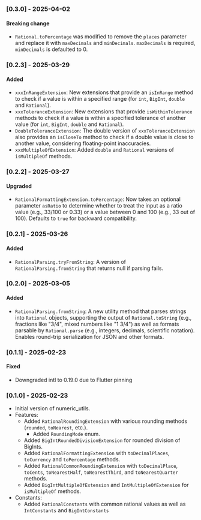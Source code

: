 ### [0.3.0] - 2025-04-02

#### Breaking change

- `Rational.toPercentage` was modified to remove the `places` parameter and replace it with `maxDecimals` 
and `minDecimals`. `maxDecimals` is required, `minDecimals` is defaulted to 0.

### [0.2.3] - 2025-03-29

#### Added

- `xxxInRangeExtension`: New extensions that provide an `isInRange` method to check if a value is within a specified 
  range (for `int`, `BigInt`, `double` and `Rational`).
- `xxxToleranceExtension`: New extensions that provide `isWithinTolerance` methods to check if a value is within a 
  specified tolerance of another value (for `int`, `BigInt`, `double` and `Rational`).
- `DoubleToleranceExtension`: The double version of `xxxToleranceExtension` also provides an `isCloseTo` method to check 
  if a double value is close to another value, considering floating-point inaccuracies.
- `xxxMultipleOfExtension`: Added `double` and `Rational` versions of `isMultipleOf` methods.

### [0.2.2] - 2025-03-27

#### Upgraded
- `RationalFormattingExtension.toPercentage`: Now takes an optional parameter `asRatio` to determine whether to 
  treat the input as a ratio value (e.g., 33/100 or 0.33) or a value between 0 and 100 (e.g., 33 out of 100).
  Defaults to `true` for backward compatibility.

### [0.2.1] - 2025-03-26

#### Added
- `RationalParsing.tryFromString`: A version of `RationalParsing.fromString` that returns null if parsing fails.

### [0.2.0] - 2025-03-05

#### Added
- `RationalParsing.fromString`: A new utility method that parses strings into `Rational` objects, supporting the 
  output of `Rational.toString` (e.g., fractions like "3/4", mixed numbers like "1 3/4") as well as formats parsable
  by `Rational.parse` (e.g., integers, decimals, scientific notation). Enables round-trip serialization for JSON 
  and other formats.
 
### [0.1.1] - 2025-02-23

#### Fixed
- Downgraded intl to 0.19.0 due to Flutter pinning

### [0.1.0] - 2025-02-23

- Initial version of numeric_utils.
- Features:
  - Added `RationalRoundingExtension` with various rounding methods (`rounded`, `toNearest`, etc.).
    - Added `RoundingMode` enum.
  - Added `BigIntRoundedDivisionExtension` for rounded division of BigInts.
  - Added `RationalFormattingExtension` with `toDecimalPlaces`, `toCurrency` and `toPercentage` methods.
  - Added `RationalCommonRoundingExtension` with `toDecimalPlace`, `toCents`, `toNearestHalf`, `toNearestThird`, and `toNearestQuarter` methods.
  - Added `BigIntMultipleOfExtension` and `IntMultipleOfExtension` for `isMultipleOf` methods.
- Constants:
    - Added `RationalConstants` with common rational values as well as `IntConstants` and `BigIntConstants`
